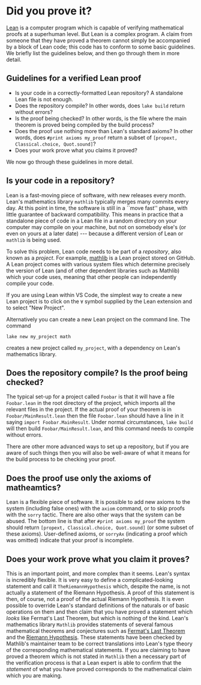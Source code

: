 # Did you prove it?

[Lean](https://lean-lang.org/) is a computer program
which is capable of verifying
mathematical proofs at a superhuman level. But Lean is
a complex program. A claim from someone that they
have proved a theorem cannot simply be accompanied
by a block of Lean code; this code has to conform to some
basic guidelines. We briefly list the guidelines below,
and then go through them in more detail.

## Guidelines for a verified Lean proof

* Is your code in a correctly-formatted Lean repository? A standalone Lean file is not enough.
* Does the repository compile? In other words, does `lake build` return without errors?
* Is the proof being checked? In other words, is the file
  where the main theorem is proved being compiled by the build process?
* Does the proof use nothing more than Lean's standard axioms?
  In other words, does `#print axioms my_proof` return a subset of `[propext, Classical.choice, Quot.sound]`?
* Does your work prove what you claims it proved?

We now go through these guidelines in more detail.

## Is your code in a repository?

Lean is a fast-moving piece of software, with new
releases every month. Lean's mathematics library `mathlib`
typically merges many commits every day. At this point
in time, the software is still in a ``move fast'' phase,
with little guarantee of backward compatibility. This means
in practice that a standalone piece of code in a Lean
file in a random directory on your computer may compile
on your machine, but not on somebody else's (or even on yours
at a later date) --- because a different version of Lean
or `mathlib` is being used.

To solve this problem, Lean code needs to be part of
a *repository*, also known as a *project*. For example,
[mathlib](https://github.com/leanprover-community/mathlib4)
is a Lean project stored on GitHub. A Lean project comes
with various system files which determine precisely the
version of Lean (and of other dependent libraries such as Mathlib)
which your code uses, meaning that other people can
independently compile your code.

If you are using Lean within VS Code, the simplest way
to create a new Lean project is to click on the `∀` symbol
supplied by the Lean extension and to select "New Project".

Alternatively you can create a new Lean project on the
command line. The command
```lean 
lake new my_project math
```
creates a new project called `my_project`, with a dependency
on Lean's mathematics library.

## Does the repository compile? Is the proof being checked?

The typical set-up for a project called `Foobar` is
that it will have a file `Foobar.lean` in the root
directory of the project, which imports all the relevant
files in the project. If the actual proof of your
theorem is in `Foobar/MainResult.lean` then the file
`Foobar.lean` should have a line in it saying
`import Foobar.MainResult`. Under normal circumstances,
`lake build` will then build `Foobar/MainResult.lean`,
and this command needs to compile without errors.

There are other more advanced ways to set up a repository,
but if you are aware of such things then you will also
be well-aware of what it means for the build process to
be checking your proof.

## Does the proof use only the axioms of matheamtics?

Lean is a flexible piece of software. It is possible
to add new axioms to the system (including false ones)
with the `axiom` command, or to skip proofs with the `sorry` tactic.
There are also other ways that the system can be abused.
The bottom line is that after `#print axioms my_proof`
the system should return `[propext, Classical.choice, Quot.sound]`
(or some subset of these axioms). User-defined axioms,
or `sorryAx` (indicating a proof which was omitted)
indicate that your proof is incomplete.

## Does your work prove what you claim it proves?

This is an important point, and more complex than it seems.
Lean's syntax is incredibly flexible. It is very easy to
define a complicated-looking statement and call it
`TheRiemannHypothesis` which, despite the
name, is not actually a statement of the Riemann Hypothesis.
A proof of this statement is then, of course, not a proof
of the actual Riemann Hypothesis. It is even possible to
override Lean's standard definitions of the naturals or
of basic operations on them and then claim that you have
proved a statement which *looks* like Fermat's Last Theorem,
but which is nothing of the kind. Lean's mathematics library
`Mathlib` provides statements of several famous mathematical
theorems and conjectures such as [Fermat's Last Theorem](https://leanprover-community.github.io/mathlib4_docs/Mathlib/NumberTheory/FLT/Basic.html#FermatLastTheorem)
and the [Riemann Hypothesis](https://leanprover-community.github.io/mathlib4_docs/Mathlib/NumberTheory/LSeries/RiemannZeta.html#RiemannHypothesis).
These statements have been checked by Mathlib's maintainer team
to be correct translations into Lean's type theory of the
corresponding mathematical statements. If you are claiming
to have proved a theorem which is not stated in `Mathlib` then
a necessary part of the verification process is that a Lean
expert is able to confirm that the *statement* of what you
have proved corresponds to the mathematical claim which
you are making.

